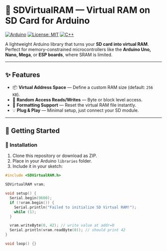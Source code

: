 # 💾 SDVirtualRAM — Virtual RAM on SD Card for Arduino

[![Arduino](https://img.shields.io/badge/Arduino-Library-blue?logo=arduino)](https://www.arduino.cc/)
[![License: MIT](https://img.shields.io/badge/License-MIT-green.svg)](LICENSE)
[![C++](https://img.shields.io/badge/C%2B%2B-17-orange?logo=c%2B%2B)]()

A lightweight Arduino library that turns your **SD card into virtual RAM**.  
Perfect for memory-constrained microcontrollers like the **Arduino Uno, Nano, Mega**, or **ESP boards**, where SRAM is limited.

-----

## ✨ Features
- 📦 **Virtual Address Space** — Define a custom RAM size (default: `256 KB`).
- 🔄 **Random Access Reads/Writes** — Byte or block level access.
- 🧹 **Formatting Support** — Reset the virtual RAM file instantly.
- 💡 **Plug & Play** — Minimal setup, just connect your SD module.

----

## 🚀 Getting Started

### 🔧 Installation
1. Clone this repository or download as ZIP.
2. Place in your Arduino `libraries` folder.
3. Include it in your sketch:

```cpp
#include <SDVirtualRAM.h>

SDVirtualRAM vram;

void setup() {
  Serial.begin(9600);
  if (!vram.begin()) {
    Serial.println("Failed to initialize SD Virtual RAM!");
    while (1);
  }

  vram.writeByte(0, 42); // write value at addr=0
  Serial.println(vram.readByte(0)); // should print 42
}

void loop() {}
